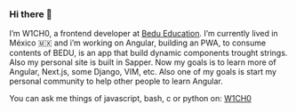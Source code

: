 ### Hi there 👋

I’m W1CH0, a frontend developer at [Bedu Education](https://bedu.org). I’m currently lived in México 🇲🇽 and i’m working on Angular, building an PWA, to consume contents of BEDU, is an app that build dynamic components trought strings. Also my  personal site is built in Sapper.
Now my goals is to learn more of Angular, Next.js, some Django, VIM, etc. Also one of my goals is start my personal community to help other people to learn Angular.

You can ask me things of javascript, bash, c or python on: [W1CH0](https://www.facebook.com/ELW1CH0)


<!--
**wicho1001/wicho1001** is a ✨ _special_ ✨ repository because its `README.md` (this file) appears on your GitHub profile.

Here are some ideas to get you started:

- 🔭 I’m currently working on ...
- 🌱 I’m currently learning ...
- 👯 I’m looking to collaborate on ...
- 🤔 I’m looking for help with ...
- 💬 Ask me about ...
- 📫 How to reach me: ...
- 😄 Pronouns: ...
- ⚡ Fun fact: ...
-->
